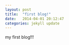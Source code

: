 ```yaml
---
layout: post
title:  "first blog!"
date:   2014-04-01 20:12:47
categories: jekyll update
---
```


my first blog!!!

[jekyll-gh]: https://github.com/mojombo/jekyll
[jekyll]:    http://jekyllrb.com

